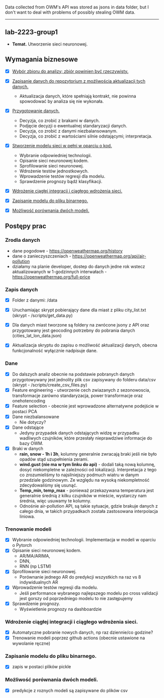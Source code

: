 Data collected from OWM's API was stored as jsons in data folder, but I don't want to deal with problems of possibly stealing OWM data.


---

## lab-2223-group1

- **Temat.** Utworzenie sieci neuronowej.


## Wymagania biznesowe

- [x] [Wybór zbioru do analizy; zbiór powinien być rzeczywisty.](#zrodla-danych)
- [x] [Zapisanie danych do repozytorium z możliwością aktualizacji tych danych.](#zapis-danych)
    - Aktualizacja danych, które spełniają kontrakt, nie powinna spowodować by analiza się nie wykonała.
- [x] [Przygotowanie danych.](#dane)
    - Decyzja, co zrobić z brakami w danych.
    - Podjęcie decyzji o ewentualnej standaryzacji danych.
    - Decyzja, co zrobić z danymi niezbalansowanym.
    - Decyzja, co zrobić z wartościami silnie odstającymi; interpretacja.
- [x] [Stworzenie modelu sieci w pełni w oparciu o kod.](#trenowanie-modeli)
    - Wybranie odpowiedniej technologii.
    - Opisanie sieci neuronowej kodem.
    - Sprofilowanie sieci neuronowej.
    - Wdrożenie testów jednostkowych.
    - Wprowadzenie testów regresji dla modelu.
    - Sprawdzenie prognozy bądź klasyfikacji.
- [x] [Wdrożenie ciągłej integracji i ciągłego wdrożenia sieci.](#wdrożenie-ciągłej-integracji-i-ciągłego-wdrożenia-sieci)
- [x] [Zapisanie modelu do pliku binarnego.](#zapisanie-modelu-do-pliku-binarnego)
- [x] [Możliwość porównania dwóch modeli.](#możliwość-porównania-dwóch-modeli)


## Postępy prac

### Zrodla danych
- dane pogodowe - https://openweathermap.org/history
- dane o zanieczyszczeniach - https://openweathermap.org/api/air-pollution
- działamy na planie developer, dostep do danych jedne rok wstecz aktualizowanych w 1-godzinnych interwałach - https://openweathermap.org/full-price


### Zapis danych
- [x] Folder z danymi: /data
- [x] Uruchamiając skrypt pobierający dane dla miast z pliku city_list.txt (skrypt - /scripts/get_data.py)
- [x] Dla danych miast tworzone są foldery na zwrócone jsony z API oraz przygotowany jest geocoding potrzebny do pobrania danych (cities_lat_lon_data.json)
- [x] Aktualizacja skryptu do zapisu o możliwość aktualizacji danych, obecna funkcjonalność wyłącznie nadpisuje dane.


### Dane
- [x] Do dalszych analiz obecnie na podstawie pobranych danych przygotowywany jest jednolity plik csv zapisywany do folderu data/csv (skrypt - /scripts/create_csv_files.py)
- [x] Feature engineering - utworzenie cech zwiazanych z sezonowoscia, transformacje zarówno standaryzacja, power transformacje oraz onehotencoding
- [x] Feature selection - obecnie jest wprowadzone alternatywne podejście w postaci PCA
- [x] Dane niezbalansowane
    - Nie dotyczy? 
- [x] Dane odstające
    - Jedyny przypadek danych odstających widzę w przypadku wadliwych czujników, które przesłały nieprawdziwe informacje do bazy OWM. 
- [x] Braki w danych
    - **rain, snow - 1h i 3h**, kolumny generalnie zwracają braki jeśli nie było opadów stąd uzupełnienia zerami.
    - **wind.gust (nie ma w tym linku do api)** - dodali taką nową kolumnę, dosyć niekompletne w zależności od lokalizacji. Interpretacja z tego co zrozumieliśmy to najsilniejszy podmuch wiatru w danym przedziale godzinowym. Ze względu na wysoką niekompletność zdecydowaliśmy się usunąć.
    - **Temp_min, temp_max** - ponieważ przekazywana temperatura jest generalnie średnią z kilku czujników w mieście, wystarczy nam średnia, więc usuwamy te kolumny.
    - Odnośnie air-pollution API, są takie sytuacje, gdzie brakuje danych z całego dnia, w takich przypadkach została zastosowana interpolacja liniowa.


### Trenowanie modeli
- [x] Wybranie odpowiedniej technologii.
      Implementacja w modeli w oparciu o Pytorch
- [x] Opisanie sieci neuronowej kodem.
    - AR/MA/ARIMA, 
    - DNN, 
    - RNN (np LSTM)
- [x] Sprofilowanie sieci neuronowej.
    - Porównanie jednego AR do predykcji wszystkich na raz vs 8 indywidualnych AR 
- [x] Wprowadzenie testów regresji dla modelu.
    - Jeśli performance wybranego najlepszego modelu po cross validacji jest gorszy od poprzedniego modelu to nie zastępujemy
- [x] Sprawdzenie prognozy.
    - Wyświetlenie prognozy na dashboardzie

### Wdrożenie ciągłej integracji i ciągłego wdrożenia sieci.
- [x] Automatyczne pobranie nowych danych, np raz dziennie/co godzine?
- [x] Trenowanie modeli poprzez github actions (obecnie ustawione na wywolanie ręczne)

### Zapisanie modelu do pliku binarnego.
- [x] zapis w postaci plików pickle

### Możliwość porównania dwóch modeli.
- [x] predykcje z roznych modeli są zapisywane do plików csv
